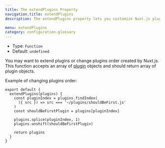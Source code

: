 ```yaml
---
title: The extendPlugins Property
navigation.title: extendPlugins
description: The extendPlugins property lets you customize Nuxt.js plugins. ([options.plugins](/docs/configuration-glossary/configuration-plugins)).

menu: extendPlugins
category: configuration-glossary
---
```


- Type: `Function`
- Default: `undefined`

You may want to extend plugins or change plugins order created by Nuxt.js. This function accepts an array of [plugin](/docs/configuration-glossary/configuration-plugins) objects and should return array of plugin objects.

Example of changing plugins order:

```js{}[nuxt.config.js]
export default {
  extendPlugins(plugins) {
    const pluginIndex = plugins.findIndex(
      ({ src }) => src === '~/plugins/shouldBeFirst.js'
    )
    const shouldBeFirstPlugin = plugins[pluginIndex]

    plugins.splice(pluginIndex, 1)
    plugins.unshift(shouldBeFirstPlugin)

    return plugins
  }
}
```
